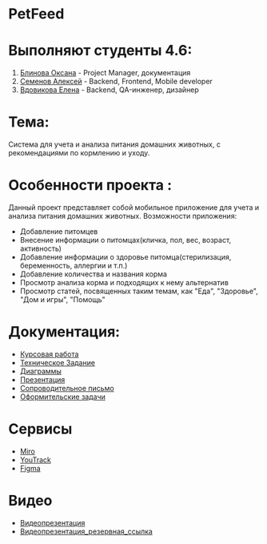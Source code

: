# PetFeed
# Выполняют студенты 4.6:
1. [Блинова Оксана](https://github.com/OksanaBlinova) - Project Manager, документация
2. [Семенов Алексей](https://github.com/Purpletta) - Backend, Frontend, Mobile developer
3. [Вдовикова Елена](https://github.com/vdovikova) - Backend, QA-инженер, дизайнер
# Тема: 
Система для учета и анализа питания домашних животных, с рекомендациями по кормлению и уходу.
# Особенности проекта :
Данный проект представляет собой мобильное приложение для учета и анализа питания домашних животных.
Возможности приложения:
- Добавление питомцев
- Внесение информации о питомцах(кличка, пол, вес, возраст, активность)
- Добавление информации о здоровье питомца(стерилизация, беременность, аллергии и т.п.)
- Добавление количества и названия корма
- Просмотр анализа корма и подходящих к нему альтернатив
- Просмотр статей, посвященных таким темам, как "Еда", "Здоровье", "Дом и игры", "Помощь"

# Документация:
- [Курсовая работа]([https://github.com/Purpletta/PetFeed/tree/main/%D0%94%D0%BE%D0%BA%D1%83%D0%BC%D0%B5%D0%BD%D1%82%D0%B0%D1%86%D0%B8%D1%8F/%D0%9A%D1%83%D1%80%D1%81%D0%BE%D0%B2%D0%BE%D0%B9%20%D0%BF%D1%80%D0%BE%D0%B5%D0%BA%D1%82](https://github.com/Purpletta/PetFeed/tree/main/%D0%94%D0%BE%D0%BA%D1%83%D0%BC%D0%B5%D0%BD%D1%82%D0%B0%D1%86%D0%B8%D1%8F/%D0%9A%D1%83%D1%80%D1%81%D0%BE%D0%B2%D0%B0%D1%8F%20%D1%80%D0%B0%D0%B1%D0%BE%D1%82%D0%B0))
- [Техническое Задание](https://github.com/Purpletta/PetFeed/tree/main/%D0%94%D0%BE%D0%BA%D1%83%D0%BC%D0%B5%D0%BD%D1%82%D0%B0%D1%86%D0%B8%D1%8F/%D0%A2%D0%B5%D1%85%D0%BD%D0%B8%D1%87%D0%B5%D1%81%D0%BA%D0%BE%D0%B5%20%D0%B7%D0%B0%D0%B4%D0%B0%D0%BD%D0%B8%D0%B5)
- [Диаграммы](https://github.com/Purpletta/PetFeed/tree/main/%D0%94%D0%B8%D0%B0%D0%B3%D1%80%D0%B0%D0%BC%D0%BC%D1%8B)
- [Презентация](https://github.com/Purpletta/PetFeed/tree/main/%D0%94%D0%BE%D0%BA%D1%83%D0%BC%D0%B5%D0%BD%D1%82%D0%B0%D1%86%D0%B8%D1%8F/%D0%9F%D1%80%D0%B5%D0%B7%D0%B5%D0%BD%D1%82%D0%B0%D1%86%D0%B8%D1%8F)
- [Сопроводительное письмо](https://github.com/Purpletta/PetFeed/tree/main/%D0%94%D0%BE%D0%BA%D1%83%D0%BC%D0%B5%D0%BD%D1%82%D0%B0%D1%86%D0%B8%D1%8F/%D0%A1%D0%BE%D0%BF%D1%80%D0%BE%D0%B2%D0%BE%D0%B4%D0%B8%D1%82%D0%B5%D0%BB%D1%8C%D0%BD%D0%BE%D0%B5%20%D0%BF%D0%B8%D1%81%D1%8C%D0%BC%D0%BE)
- [Оформительские задачи](https://github.com/Purpletta/PetFeed/blob/main/%D0%94%D0%BE%D0%BA%D1%83%D0%BC%D0%B5%D0%BD%D1%82%D0%B0%D1%86%D0%B8%D1%8F/%D0%9E%D1%84%D0%BE%D1%80%D0%BC%D0%B8%D1%82%D0%B5%D0%BB%D1%8C%D1%81%D0%BA%D0%B8%D0%B5%20%D0%B7%D0%B0%D0%B4%D0%B0%D1%87%D0%B8.pdf)
# Сервисы
- [Miro](https://miro.com/app/board/uXjVNix6Kkc=/?share_link_id=409771900834)
- [YouTrack](https://vdovikova.youtrack.cloud/agiles/159-2/current)
- [Figma](https://www.figma.com/file/pnKs0OTs2nhnHEqQi8QOj7/Untitled?type=design&node-id=0-1&mode=design&t=dNU7MjWdGTGL3RFm-0)
# Видео 
- [Видеопрезентация](https://drive.google.com/file/d/1tYGe_ovQ-1WhHn_kj_ZcBGgJ4FQcdD-L)
- [Видеопрезентация_резервная_ссылка](https://disk.yandex.ru/i/96-0ZtEF3x0Q4w)
